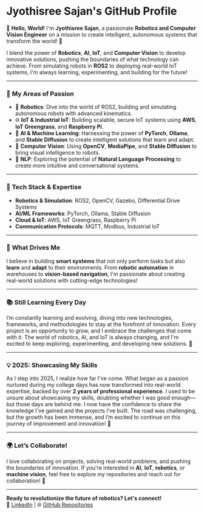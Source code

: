 # Jyothisree Sajan's GitHub Profile

👋 **Hello, World!** I'm **Jyothisree Sajan**, a passionate **Robotics and Computer Vision Engineer** on a mission to create intelligent, autonomous systems that transform the world! 🚀

I blend the power of **Robotics**, **AI**, **IoT**, and **Computer Vision** to develop innovative solutions, pushing the boundaries of what technology can achieve. From simulating robots in **ROS2** to deploying real-world IoT systems, I'm always learning, experimenting, and building for the future!  

---

### 🌟 **My Areas of Passion**  
- 🤖 **Robotics**: Dive into the world of ROS2, building and simulating autonomous robots with advanced kinematics.  
- 🌐 **IoT & Industrial IoT**: Building scalable, secure IoT systems using **AWS**, **IoT Greengrass**, and **Raspberry Pi**.  
- 🧠 **AI & Machine Learning**: Harnessing the power of **PyTorch**, **Ollama**, and **Stable Diffusion** to create intelligent solutions that learn and adapt.  
- 📸 **Computer Vision**: Using **OpenCV**, **MediaPipe**, and **Stable Diffusion** to bring visual intelligence to robots.  
- 💬 **NLP**: Exploring the potential of **Natural Language Processing** to create more intuitive and conversational systems.  

---

### 🔧 **Tech Stack & Expertise**  
- **Robotics & Simulation**: ROS2, OpenCV, Gazebo, Differential Drive Systems  
- **AI/ML Frameworks**: PyTorch, Ollama, Stable Diffusion  
- **Cloud & IoT**: AWS, IoT Greengrass, Raspberry Pi  
- **Communication Protocols**: MQTT, Modbus, Industrial IoT  

---

### 🚀 **What Drives Me**  
I believe in building **smart systems** that not only perform tasks but also **learn** and **adapt** to their environments. From **robotic automation** in warehouses to **vision-based navigation**, I'm passionate about creating real-world solutions with cutting-edge technologies!  

---

### 📚 **Still Learning Every Day**  
I’m constantly learning and evolving, diving into new technologies, frameworks, and methodologies to stay at the forefront of innovation. Every project is an opportunity to grow, and I embrace the challenges that come with it. The world of robotics, AI, and IoT is always changing, and I'm excited to keep exploring, experimenting, and developing new solutions. 🌱  

---

### 💡 **2025: Showcasing My Skills**  
As I step into 2025, I realize how far I've come. What began as a passion nurtured during my college days has now transformed into real-world expertise, backed by over **2 years of professional experience**. I used to be unsure about showcasing my skills, doubting whether I was good enough—but those days are behind me. I now have the confidence to share the knowledge I've gained and the projects I’ve built. The road was challenging, but the growth has been immense, and I’m excited to continue on this journey of improvement and innovation! 🚀

---

### 🌍 **Let’s Collaborate!**  
I love collaborating on projects, solving real-world problems, and pushing the boundaries of innovation. If you're interested in **AI**, **IoT**, **robotics**, or **machine vision**, feel free to explore my repositories and reach out for collaboration! 🌟  

---

**Ready to revolutionize the future of robotics? Let's connect!**  
🔗 [LinkedIn](www.linkedin.com/in/jyothisree-sajan-45b1ab212)  | 🌐 [GitHub Repositories](https://github.com/JyothisreeSajan)
